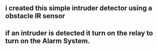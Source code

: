## i created this simple intruder detector using a obstacle IR sensor
## if an intruder is detected it turn on the relay to turn on the Alarm System.

